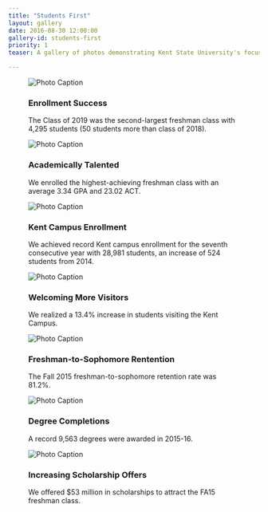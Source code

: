 ```yaml
---
title: "Students First"
layout: gallery
date: 2016-08-30 12:00:00
gallery-id: students-first
priority: 1
teaser: A gallery of photos demonstrating Kent State University's focus on students first.

---
```

<figure class="gallery__item">
			  <img class="gallery__item__image" src="{{ site.url }}/assets/img/gallery/crop/Convocation1.jpg" alt="Photo Caption" />
			  <figcaption>
			    <h3 class="gallery-caption__title">Enrollment Success</h3>
			    <p class="gallery-caption__description">The Class of 2019 was the second-largest freshman class with 4,295 students (50 students more than class of 2018).</p>
			  </figcaption>
</figure>
<figure class="gallery__item">
			  <img class="gallery__item__image" src="{{ site.url }}/assets/img/gallery/crop/DKS.jpg" alt="Photo Caption" />
			  <figcaption>
			    <h3 class="gallery-caption__title">Academically Talented</h3>
			    <p class="gallery-caption__description">We enrolled the highest-achieving freshman class with an average 3.34 GPA and 23.02 ACT.</p>
			  </figcaption>
</figure>
<figure class="gallery__item">
			    <img class="gallery__item__image" src="{{ site.url }}/assets/img/gallery/crop/welcomeweek.jpg" alt="Photo Caption" />
			    <figcaption>
			      <h3 class="gallery-caption__title">Kent Campus Enrollment</h3>
			      <p class="gallery-caption__description">We achieved record Kent campus enrollment for the seventh consecutive year with 28,981 students, an increase of 524 students from 2014.</p>
			    </figcaption>
</figure>
<figure class="gallery__item">
			    <img class="gallery__item__image" src="{{ site.url }}/assets/img/gallery/crop/Tour.jpg" alt="Photo Caption" />
			    <figcaption>
			      <h3 class="gallery-caption__title">Welcoming More Visitors</h3>
			      <p class="gallery-caption__description">We realized a 13.4% increase in students visiting the Kent Campus.</p>
			    </figcaption>
</figure>
<figure class="gallery__item">
			    <img class="gallery__item__image" src="{{ site.url }}/assets/img/gallery/crop/kupitaSecond.jpg" alt="Photo Caption" />
			    <figcaption>
			      <h3 class="gallery-caption__title">Freshman-to-Sophomore Rentention</h3>
			      <p class="gallery-caption__description">The Fall 2015 freshman-to-sophomore retention rate was 81.2%.</p>
			    </figcaption>
</figure>
<figure class="gallery__item">
			    <img class="gallery__item__image" src="{{ site.url }}/assets/img/gallery/crop/Grad7.jpg" alt="Photo Caption" />
			    <figcaption>
			      <h3 class="gallery-caption__title">Degree Completions</h3>
			      <p class="gallery-caption__description">A record 9,563 degrees were awarded in 2015-16.</p>
			    </figcaption>
</figure>
<figure class="gallery__item">
			    <img class="gallery__item__image" src="{{ site.url }}/assets/img/gallery/crop/Kupita.jpg" alt="Photo Caption" />
			    <figcaption>
			      <h3 class="gallery-caption__title">Increasing Scholarship Offers</h3>
			      <p class="gallery-caption__description">We offered $53 million in scholarships to attract the FA15 freshman class.</p>
			    </figcaption>
</figure>
